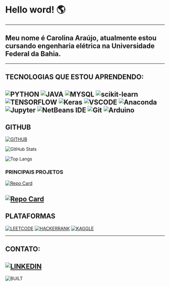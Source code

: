 # Hello word! 🌎
---
## Meu nome é Carolina Araújo, atualmente estou cursando engenharia elétrica na Universidade Federal da Bahia.
---
## TECNOLOGIAS QUE ESTOU APRENDENDO:
![PYTHON](https://img.shields.io/badge/Python-3776AB?style=for-the-badge&logo=python&logoColor=white)
![JAVA](https://img.shields.io/badge/Java-ED8B00?style=for-the-badge&logo=openjdk&logoColor=white)
![MYSQL](https://img.shields.io/badge/MySQL-005C84?style=for-the-badge&logo=mysql&logoColor=white)
![scikit-learn](https://img.shields.io/badge/scikit--learn-%23F7931E.svg?style=for-the-badge&logo=scikit-learn&logoColor=white)
![TENSORFLOW](https://img.shields.io/badge/TensorFlow-FF6F00?style=for-the-badge&logo=tensorflow&logoColor=white)
<img alt="Keras" src="https://img.shields.io/badge/Keras-%23D00000.svg?style=for-the-badge&logo=Keras&logoColor=white"/>
![VSCODE](https://img.shields.io/badge/Visual_Studio_Code-0078D4?style=for-the-badge&logo=visual%20studio%20code&logoColor=white)
![Anaconda](https://img.shields.io/badge/Anaconda-%2344A833.svg?style=for-the-badge&logo=anaconda&logoColor=white)
<img alt="Jupyter" src="https://img.shields.io/badge/Jupyter-%23F37626.svg?style=for-the-badge&logo=Jupyter&logoColor=white" />
<img alt="NetBeans IDE" src="https://img.shields.io/badge/NetBeansIDE-1B6AC6.svg?style=for-the-badge&logo=apache-netbeans-ide&logoColor=white"/>
<img alt="Git" src="https://img.shields.io/badge/git-%23F05033.svg?style=for-the-badge&logo=git&logoColor=white"/>
<img alt="Arduino" src="https://img.shields.io/badge/-Arduino-00979D?style=for-the-badge&logo=Arduino&logoColor=white"/>
---
## GITHUB
[![GITHUB](https://img.shields.io/badge/GitHub-100000?style=for-the-badge&logo=github&logoColor=white)](https://github.com/carolinaemanuele)

![GitHub Stats](https://github-readme-stats.vercel.app/api?username=carolinaemanuele&theme=transparent&bg_color=140721&border_color=930AAB&show_icons=true&icon_color=c407e6&title_color=e02dd5&text_color=a904c7)

![Top Langs](https://github-readme-stats-git-masterrstaa-rickstaa.vercel.app/api/top-langs/?username=carolinaemanuele&bg_color=140721&border_color=930AAB&title_color=e02dd5&text_color=FFF)
### PRINCIPAIS PROJETOS
[![Repo Card](https://github-readme-stats.vercel.app/api/pin/?username=carolinaemanuele&repo=Leet_Code&bg_color=000&border_color=30A3DC&show_icons=true&icon_color=c407e6&title_color=e02dd5&text_color=FFF)](https://github.com/carolinaemanuele/Leet_Code)

[![Repo Card](https://github-readme-stats.vercel.app/api/pin/?username=carolinaemanuele&repo=Sistema-de-Informacoes-Educacionais---SIED&bg_color=000&border_color=30A3DC&show_icons=true&icon_color=c407e6&title_color=e02dd5&text_color=FFF)](https://github.com/carolinaemanuele/Sistema-de-Informacoes-Educacionais---SIED)
---
## PLATAFORMAS
[![LEETCODE](https://img.shields.io/badge/LeetCode-000000?style=for-the-badge&logo=LeetCode&logoColor=#d16c06)](https://leetcode.com/carolinaemanuele/)
[![HACKERRANK](https://img.shields.io/badge/-Hackerrank-2EC866?style=for-the-badge&logo=HackerRank&logoColor=white)](https://www.hackerrank.com/profile/carol_e_sa)
[![KAGGLE](https://img.shields.io/badge/Kaggle-20BEFF?style=for-the-badge&logo=Kaggle&logoColor=white)](https://www.kaggle.com/carolinaemanuele)

---
## CONTATO:
[![LINKEDIN](https://img.shields.io/badge/LinkedIn-0077B5?style=for-the-badge&logo=linkedin&logoColor=white)](https://www.linkedin.com/in/carolina-emanuele)
---
![BUILT](http://ForTheBadge.com/images/badges/built-with-love.svg)

